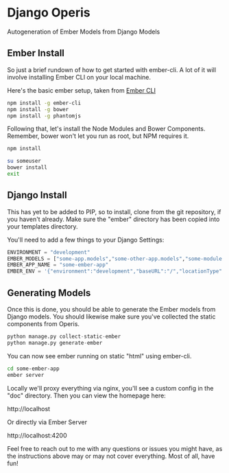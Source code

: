 # Django Operis
Autogeneration of Ember Models from Django Models

## Ember Install

So just a brief rundown of how to get started with ember-cli. A lot of it will involve installing Ember CLI on your local machine.

Here's the basic ember setup, taken from [Ember CLI](http://www.ember-cli.com/) 

```bash
npm install -g ember-cli
npm install -g bower
npm install -g phantomjs
```

Following that, let's install the Node Modules and Bower Components. Remember, bower won't let you run as root, but NPM requires it.

```bash
npm install

su someuser
bower install
exit
```

## Django Install

This has yet to be added to PIP, so to install, clone from the git repository, if you haven't already. Make sure the "ember" directory has been copied into your templates directory.

You'll need to add a few things to your Django Settings:

```python
ENVIRONMENT = "development"
EMBER_MODELS = ["some-app.models","some-other-app.models","some-module.models",]
EMBER_APP_NAME = "some-ember-app"
EMBER_ENV = '{"environment":"development","baseURL":"/","locationType":"auto","EmberENV":{"FEATURES":{}},"APP":{"LOG_ACTIVE_GENERATION":true,"LOG_VIEW_LOOKUPS":true}}'
```

## Generating Models

Once this is done, you should be able to generate the Ember models from Django models. You should likewise make sure you've collected the static components from Operis.

```python
python manage.py collect-static-ember
python manage.py generate-ember
```

You can now see ember running on static "html" using ember-cli.

```bash
cd some-ember-app
ember server
```

Locally we'll proxy everything via nginx, you'll see a custom config in the "doc" directory. Then you can view the homepage here:

http://localhost

Or directly via Ember Server

http://localhost:4200

Feel free to reach out to me with any questions or issues you might have, as the instructions above may or may not cover everything. Most of all, have fun!
